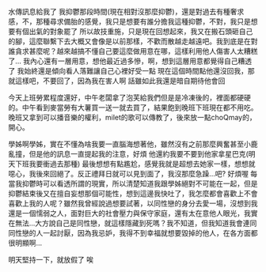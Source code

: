 水傳訊息給我了
我抑鬱那段時間(現在相對沒那麼抑鬱)，還是對過去有種奢求感，不，那種尋求備胎的感覺，我只是想要有誰分擔我這種抑鬱，不對，我只是想要有個出氣的對象罷了
所以故技重施，只是現在回想起來，我又在搬石頭砸自己的腳，這麼聯繫下去大概又會像是以前那樣，不歡而散越走越遠吧。我到底是在對誰貪求甚麼呢？越來越搞不懂自己要這麼做用意在哪，這樣利用他人傷害人太糟糕了...
我內心還有一層用意，想他最近過多慘，啊，想到這層用意都覺得自己糟透了
我始終還是傾向看人落難讓自己心裡好受一點
現在這個時間點他還沒回我，那就這樣吧，不要回了，因為我在害人啊
話雖如此我還是暗自期待他會回

今天上班勞累程度還好，中午老闆拿了泡芙給我們但是是冷凍後的，裡面都硬硬的。中午看到麥當勞有大薯買一送一就去買了，結果飽到晚班下班現在都不用吃。晚班又拿到可以播音樂的權利，milet的歌可以傳教了，後來放一點choQmay的，開心。

學姊啊學姊，實在不懂為啥我要一直腦海想著他，雖然沒有之前那麼興奮甚至小鹿亂撞，但是他的訊息一直提起我的注意，好煩
他還約我要不要到他家拿星巴克(明天下班我要衝過去那種)
最後想想有點尷尬，感覺我就是超想去她家一樣，想想就噁心，我後來回絕了。反正禮拜日就可以見到面了，我沒那麼急躁...吧?
好煩喔
每當我抑鬱時可以看透所謂的現實，所以清楚知道我跟學姊絕對不可能在一起，但是抑鬱結束後又在擅自妄想那個可能性，想到這邊我快吐了，我怎麼都會喜歡上不會喜歡上我的人呢？雖然我曾經說過想要試著，以同性戀的身分去愛一場，沒想到我還是一個懦弱之人，面對巨大的社會壓力與保守家庭，還有太在意他人眼光，我實在無法...大方說自己是同性戀，就這樣隱藏到死嗎？我不知道，但我知道我會連同同性戀的人一起討厭，因為我忌妒，我得不到幸福就想要毀掉的他人，在各方面都很明顯啊...

明天堅持一下，就放假了
唉